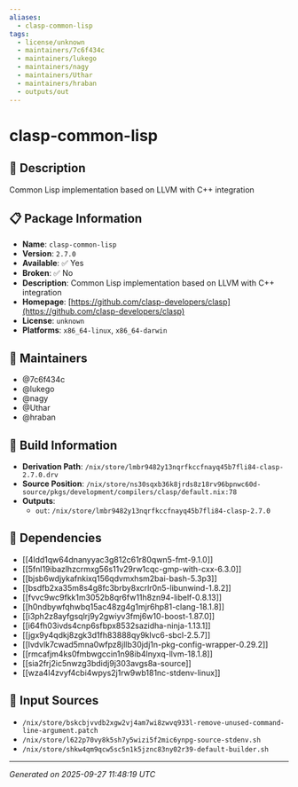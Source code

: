 ```yaml
---
aliases:
  - clasp-common-lisp
tags:
  - license/unknown
  - maintainers/7c6f434c
  - maintainers/lukego
  - maintainers/nagy
  - maintainers/Uthar
  - maintainers/hraban
  - outputs/out
---
```


# clasp-common-lisp

## 📝 Description

Common Lisp implementation based on LLVM with C++ integration

## 📋 Package Information

- **Name**: `clasp-common-lisp`
- **Version**: `2.7.0`
- **Available**: ✅ Yes
- **Broken**: ✅ No
- **Description**: Common Lisp implementation based on LLVM with C++ integration
- **Homepage**: [https://github.com/clasp-developers/clasp](https://github.com/clasp-developers/clasp)
- **License**: `unknown`
- **Platforms**: `x86_64-linux`, `x86_64-darwin`
## 👥 Maintainers

- @7c6f434c
- @lukego
- @nagy
- @Uthar
- @hraban


## 🔧 Build Information

- **Derivation Path**: `/nix/store/lmbr9482y13nqrfkccfnayq45b7fli84-clasp-2.7.0.drv`
- **Source Position**: `/nix/store/ns30sqxb36k8jrds8z18rv96bpnwc60d-source/pkgs/development/compilers/clasp/default.nix:78`
- **Outputs**:
  - `out`:  `/nix/store/lmbr9482y13nqrfkccfnayq45b7fli84-clasp-2.7.0`

## 🔗 Dependencies

- [[4ldd1qw64dnanyyac3g812c61r80qwn5-fmt-9.1.0]]
- [[5fnl19ibazlhzcrmxg56s11v29rw1cqc-gmp-with-cxx-6.3.0]]
- [[bjsb6wdjykafnkixq156qdvmxhsm2bai-bash-5.3p3]]
- [[bsdfb2xa35m8s4g8fc3brby8xcrlr0n5-libunwind-1.8.2]]
- [[fvvc9wc9fkk1m3052b8qr6fw11h8zn94-libelf-0.8.13]]
- [[h0ndbywfqhwbq15ac48zg4g1mjr6hp81-clang-18.1.8]]
- [[i3ph2z8ayfgsqlrj9y2gwiyv3fmj6w10-boost-1.87.0]]
- [[i64fh03ivds4cnp6sfbpx8532sazidha-ninja-1.13.1]]
- [[jgx9y4qdkj8zgk3d1fh83888qy9klvc6-sbcl-2.5.7]]
- [[lvdvlk7cwad5mna0wfpz8jllb30jdj1n-pkg-config-wrapper-0.29.2]]
- [[rmcafjm4ks0fmbwgccin1n98ib4lnyxq-llvm-18.1.8]]
- [[sia2frj2ic5nwzg3bdidj9j303avgs8a-source]]
- [[wza4l4zvyf4cbi4wpys2j1rw9wb181nc-stdenv-linux]]

## 📁 Input Sources

- `/nix/store/bskcbjvvdb2xgw2vj4am7wi8zwvq933l-remove-unused-command-line-argument.patch`
- `/nix/store/l622p70vy8k5sh7y5wizi5f2mic6ynpg-source-stdenv.sh`
- `/nix/store/shkw4qm9qcw5sc5n1k5jznc83ny02r39-default-builder.sh`

---
*Generated on 2025-09-27 11:48:19 UTC*
